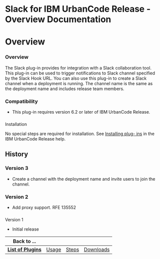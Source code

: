 
Slack for IBM UrbanCode Release - Overview Documentation
========================================================

# Overview




### Overview




  

The Slack plug-in provides for integration with a Slack collaboration tool. This plug-in can be 
used to trigger notifications to Slack channel specified by the Slack Hook URL. You can also use this plug-in to create 
a Slack channel when a deployment is running. The channel name is the same as the deployment name and includes release 
team members.


### Compatibility


* This plug-in requires version 6.2 or later of IBM UrbanCode Release.


### 
Installation


No special steps are required for installation. See [Installing plug-
ins](http://www.ibm.com/support/knowledgecenter/SS4GCC_6.1.1/com.ibm.urelease.doc/topics/settings_plugins.html 
"Installing plug-ins") in the IBM UrbanCode Release help.


History
-------


### Version 3


* Create a channel with 
the deployment name and invite users to join the channel.


### Version 2


* Add proxy support. RFE 135552


### 
Version 1


* Initial release




|Back to ...||||
| :---: | :---: | :---: | :---: |
|[**List of Plugins**](../../index.md)|[Usage](./usage.md)|[Steps](./steps.md)|[Downloads](./downloads.md)|
